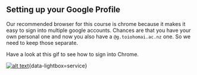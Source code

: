## Setting up your Google Profile

Our recommended browser for this course is chrome because it makes it easy to sign into multiple google accounts. Chances are that you have your own personal one and now you also have a `@g.toiohomai.ac.nz` one. So we need to keep those separate.

Have a look at this gif to see how to sign into Chrome.

[![alt text][image]][hyperlink]{data-lightbox=service}

[hyperlink]: https://cl.ly/1D2B331o2g2C/download/setup-google.gif
[image]: https://cl.ly/1D2B331o2g2C/download/setup-google.gif "Click to enlarge"
